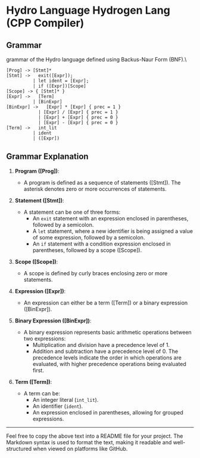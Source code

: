 # Hydro Language Hydrogen Lang (CPP Compiler)


## Grammar
grammar of the Hydro language defined using Backus-Naur Form (BNF).\

```plaintext
[Prog] -> [Stmt]*
[Stmt] ->   exit([Expr]);
          | let ident = [Expr];
          | if ([Expr])[Scope]
[Scope] -> { [Stmt]* }
[Expr] ->   [Term]
          | [BinExpr]
[BinExpr] ->   [Expr] * [Expr] { prec = 1 }
            | [Expr] / [Expr] { prec = 1 }
            | [Expr] + [Expr] { prec = 0 }
            | [Expr] - [Expr] { prec = 0 }
[Term] ->   int_lit
          | ident
          | ([Expr])
```

## Grammar Explanation

1. **Program ([Prog])**:
    - A program is defined as a sequence of statements ([Stmt]). The asterisk denotes zero or more occurrences of statements.

2. **Statement ([Stmt])**:
    - A statement can be one of three forms:
        - An `exit` statement with an expression enclosed in parentheses, followed by a semicolon.
        - A `let` statement, where a new identifier is being assigned a value of some expression, followed by a semicolon.
        - An `if` statement with a condition expression enclosed in parentheses, followed by a scope ([Scope]).

3. **Scope ([Scope])**:
    - A scope is defined by curly braces enclosing zero or more statements.

4. **Expression ([Expr])**:
    - An expression can either be a term ([Term]) or a binary expression ([BinExpr]).

5. **Binary Expression ([BinExpr])**:
    - A binary expression represents basic arithmetic operations between two expressions:
        - Multiplication and division have a precedence level of 1.
        - Addition and subtraction have a precedence level of 0. The precedence levels indicate the order in which operations are evaluated, with higher precedence operations being evaluated first.

6. **Term ([Term])**:
    - A term can be:
        - An integer literal (`int_lit`).
        - An identifier (`ident`).
        - An expression enclosed in parentheses, allowing for grouped expressions.

---

Feel free to copy the above text into a README file for your project. The Markdown syntax is used to format the text, making it readable and well-structured when viewed on platforms like GitHub.